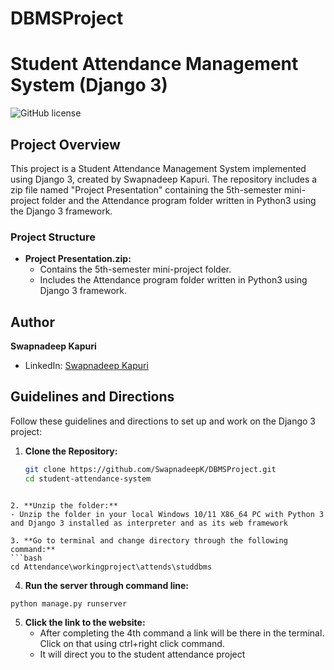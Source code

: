 # DBMSProject
# Student Attendance Management System (Django 3)

![GitHub license](https://img.shields.io/badge/license-MIT-blue.svg)

## Project Overview

This project is a Student Attendance Management System implemented using Django 3, created by Swapnadeep Kapuri. The repository includes a zip file named "Project Presentation" containing the 5th-semester mini-project folder and the Attendance program folder written in Python3 using the Django 3 framework.

### Project Structure

- **Project Presentation.zip:**
  - Contains the 5th-semester mini-project folder.
  - Includes the Attendance program folder written in Python3 using Django 3 framework.

## Author

**Swapnadeep Kapuri**
- LinkedIn: [Swapnadeep Kapuri](https://www.linkedin.com/in/swapnadeep-kapuri-5ab423228/)

## Guidelines and Directions

Follow these guidelines and directions to set up and work on the Django 3 project:

1. **Clone the Repository:**
   ```bash
   git clone https://github.com/SwapnadeepK/DBMSProject.git
   cd student-attendance-system
  ```

2. **Unzip the folder:**
  - Unzip the folder in your local Windows 10/11 X86_64 PC with Python 3 and Django 3 installed as interpreter and as its web framework

3. **Go to terminal and change directory through the following command:**
  ```bash
  cd Attendance\workingproject\attends\studdbms
  ```

4. **Run the server through command line:**
  ```bash
  python manage.py runserver
  ```

5. **Click the link to the website:**
   - After completing the 4th command a link will be there in the terminal. Click on that using ctrl+right click command.
   - It will direct you to the student attendance project
